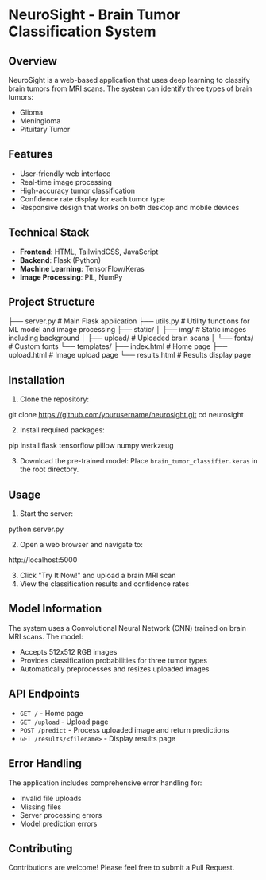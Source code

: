 

# NeuroSight - Brain Tumor Classification System

## Overview
NeuroSight is a web-based application that uses deep learning to classify brain tumors from MRI scans. The system can identify three types of brain tumors:
- Glioma
- Meningioma
- Pituitary Tumor

## Features
- User-friendly web interface
- Real-time image processing
- High-accuracy tumor classification
- Confidence rate display for each tumor type
- Responsive design that works on both desktop and mobile devices

## Technical Stack
- **Frontend**: HTML, TailwindCSS, JavaScript
- **Backend**: Flask (Python)
- **Machine Learning**: TensorFlow/Keras
- **Image Processing**: PIL, NumPy

## Project Structure

├── server.py           # Main Flask application
├── utils.py           # Utility functions for ML model and image processing
├── static/
│   ├── img/          # Static images including background
│   ├── upload/       # Uploaded brain scans
│   └── fonts/        # Custom fonts
└── templates/
    ├── index.html    # Home page
    ├── upload.html   # Image upload page
    └── results.html  # Results display page


## Installation

1. Clone the repository:

git clone https://github.com/yourusername/neurosight.git
cd neurosight


2. Install required packages:

pip install flask tensorflow pillow numpy werkzeug


3. Download the pre-trained model:
Place `brain_tumor_classifier.keras` in the root directory.

## Usage

1. Start the server:

python server.py


2. Open a web browser and navigate to:

http://localhost:5000


3. Click "Try It Now!" and upload a brain MRI scan
4. View the classification results and confidence rates

## Model Information
The system uses a Convolutional Neural Network (CNN) trained on brain MRI scans. The model:
- Accepts 512x512 RGB images
- Provides classification probabilities for three tumor types
- Automatically preprocesses and resizes uploaded images

## API Endpoints

- `GET /` - Home page
- `GET /upload` - Upload page
- `POST /predict` - Process uploaded image and return predictions
- `GET /results/<filename>` - Display results page

## Error Handling
The application includes comprehensive error handling for:
- Invalid file uploads
- Missing files
- Server processing errors
- Model prediction errors

## Contributing
Contributions are welcome! Please feel free to submit a Pull Request.